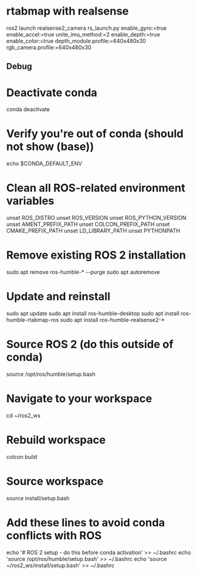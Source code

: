 # rtabmap with realsense

ros2 launch realsense2_camera rs_launch.py     enable_gyro:=true     enable_accel:=true     unite_imu_method:=2     enable_depth:=true     enable_color:=true     depth_module.profile:=640x480x30     rgb_camera.profile:=640x480x30

## Debug

# Deactivate conda
conda deactivate

# Verify you're out of conda (should not show (base))
echo $CONDA_DEFAULT_ENV

# Clean all ROS-related environment variables
unset ROS_DISTRO
unset ROS_VERSION
unset ROS_PYTHON_VERSION
unset AMENT_PREFIX_PATH
unset COLCON_PREFIX_PATH
unset CMAKE_PREFIX_PATH
unset LD_LIBRARY_PATH
unset PYTHONPATH

# Remove existing ROS 2 installation
sudo apt remove ros-humble-* --purge
sudo apt autoremove

# Update and reinstall
sudo apt update
sudo apt install ros-humble-desktop
sudo apt install ros-humble-rtabmap-ros
sudo apt install ros-humble-realsense2-*

# Source ROS 2 (do this outside of conda)
source /opt/ros/humble/setup.bash

# Navigate to your workspace
cd ~/ros2_ws

# Rebuild workspace
colcon build

# Source workspace
source install/setup.bash

# Add these lines to avoid conda conflicts with ROS
echo '# ROS 2 setup - do this before conda activation' >> ~/.bashrc
echo 'source /opt/ros/humble/setup.bash' >> ~/.bashrc
echo 'source ~/ros2_ws/install/setup.bash' >> ~/.bashrc
